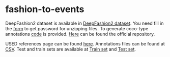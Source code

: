 # fashion-to-events
DeepFashion2 dataset is available in [DeepFashion2 dataset](https://drive.google.com/drive/folders/125F48fsMBz2EF0Cpqk6aaHet5VH399Ok?usp=sharing). You need fill in the [form](https://docs.google.com/forms/d/e/1FAIpQLSeIoGaFfCQILrtIZPykkr8q_h9qQ5BoTYbjvf95aXbid0v2Bw/viewform?usp=sf_link) to get password for unzipping files. To generate coco-type annotations [code](https://github.com/switchablenorms/DeepFashion2/blob/master/evaluation/deepfashion2_to_coco.py) is provided. [Here](https://github.com/switchablenorms/DeepFashion2) can be found the official repository.

USED references page can be found [here](http://loki.disi.unitn.it/~used/). Annotations files can be found at [CSV](http://loki.disi.unitn.it/~used/CSV-files-for-SED-EiMM.zip). Test and train sets are available at [Train set](http://loki.disi.unitn.it/~used/USED-training.tar.gz) and [Test set](http://loki.disi.unitn.it/~used/USED-test.tar.gz).


